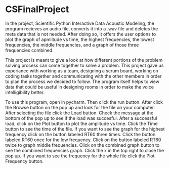 # CSFinalProject
In the project, Scientific Python Interactive Data Acoustic Modeling, the program recieves an audio file, converts it into a .wav file and deletes the meta data that is not needed. After doing so, it offers the user options to plot the graph of apmlitude vs time, the highest frequencies, the lowest frequencies, the middle frequencies, and a graph of those three frequencies combined.

This project is meant to give a look at how different portions of the problem solving process can come together to solve a problem. This project gave us experiance with working as a team, designing a scrum board, working on coding tasks together and communicating with the other members in order to plan the process we decided to follow. The program itself helps to view data that could be useful in designing rooms in order to make the voice intelligibility better.

To use this program, open in pycharm. Then click the run button. After click the Browse button on the pop up and look for the file on your computer. After selecting the file click the Load button. Check the message at the bottom of the pop up to see if the load was succesful. After a successful load, click on the Plot button to plot the amplitude vs time. Click the Time button to see the time of the file. If you want to see the graph for the highest frequency click on the button labeled RT60 three times. Click the button labeled RT60 once for the low frequency. Click on the button labeled RT60 twice to graph middle frequencies. Click on the combined graph button to see the combined frequencies graph. Click the x in the top right to close the pop up. If you want to see the frequency for the whole file click the Plot Frequency button.
